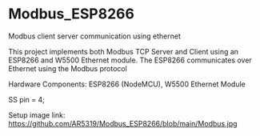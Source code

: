 # Modbus_ESP8266
Modbus client server communication using ethernet

This project implements both Modbus TCP Server and Client using an ESP8266 and W5500 Ethernet module.
The ESP8266 communicates over Ethernet using the Modbus protocol

Hardware Components:
ESP8266 (NodeMCU),
W5500 Ethernet Module

SS pin = 4;

Setup image link: https://github.com/AR5319/Modbus_ESP8266/blob/main/Modbus.jpg
